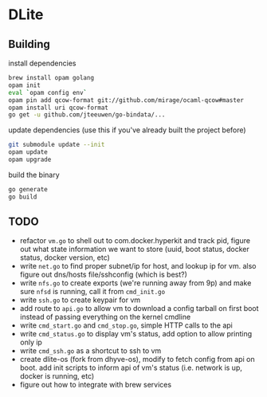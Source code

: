 # DLite

## Building

install dependencies

```sh
brew install opam golang
opam init
eval `opam config env`
opam pin add qcow-format git://github.com/mirage/ocaml-qcow#master
opam install uri qcow-format
go get -u github.com/jteeuwen/go-bindata/...
```

update dependencies (use this if you've already built the project before)

```sh
git submodule update --init
opam update
opam upgrade
```

build the binary

```sh
go generate
go build
```

## TODO

- refactor `vm.go` to shell out to com.docker.hyperkit and track pid, figure out what state information we want to store (uuid, boot status, docker status, docker version, etc)
- write `net.go` to find proper subnet/ip for host, and lookup ip for vm. also figure out dns/hosts file/sshconfig (which is best?)
- write `nfs.go` to create exports (we're running away from 9p) and make sure `nfsd` is running, call it from `cmd_init.go`
- write `ssh.go` to create keypair for vm
- add route to `api.go` to allow vm to download a config tarball on first boot instead of passing everything on the kernel cmdline
- write `cmd_start.go` and `cmd_stop.go`, simple HTTP calls to the api
- write `cmd_status.go` to display vm's status, add option to allow printing only ip
- write `cmd_ssh.go` as a shortcut to ssh to vm
- create dlite-os (fork from dhyve-os), modify to fetch config from api on boot. add init scripts to inform api of vm's status (i.e. network is up, docker is running, etc)
- figure out how to integrate with brew services
